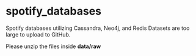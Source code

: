 # spotify_databases
Spotify databases utilizing Cassandra, Neo4j, and Redis
Datasets are too large to upload to GitHub. 

Please unzip the files inside **data/raw**
